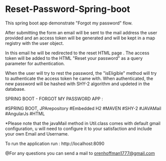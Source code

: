 # Reset-Password-Spring-boot


This spring boot app demonstrate "Forgot my password" flow.

After submitting the form an email will be sent to the mail address the user provided and an access token will be generated and will be kept in a map registry with the user object.

In this email he will be redirected to the reset HTML page . The access token will be added to the HTML "Reset your password" as a query parameter for authentication.

When the user will try to rest the password, the "isEligible" method will try to authenticate the access token he came with.
When authenticated, the new password will be hashed with SHY-2 algorithm and updeted in the database.

SPRING BOOT - FORGOT MY PASSWORD APP :

#SPRING BOOT, JPArepository 
#Embedded H2 
#MAVEN 
#SHY-2 
#JAVAMail 
#AngularJs 
#HTML

*Please note that the javaMail method in Util.class comes with default gmail configuration, u will need to configure it to your satisfaction and include your own Email and Username.

To run the application run : http://localhost:8090

@For any questions you can send a mail to orenhoffman1777@gmail.com
